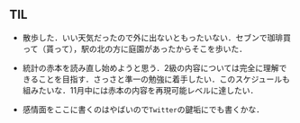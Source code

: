 ## TIL

* 散歩した．いい天気だったので外に出ないともったいない．セブンで珈琲買って（貰って），駅の北の方に庭園があったからそこを歩いた．

* 統計の赤本を読み直し始めようと思う．2級の内容については完全に理解できることを目指す．さっさと準一の勉強に着手したい．このスケジュールも組みたいな．11月中には赤本の内容を再現可能レベルに達したい．

* 感情面をここに書くのはやばいので`Twitter`の鍵垢にでも書くかな．